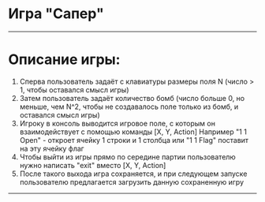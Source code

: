 # Игра "Сапер"
***
# Описание игры:
1. Сперва пользователь задаёт с клавиатуры размеры поля N (число > 1, чтобы оставался смысл игры)
2. Затем пользователь задаёт количество бомб (число больше 0, но меньше, чем N^2, чтобы не создавалось поле только из бомб, и оставался смысл игры)
3. Игроку в консоль выводится игровое поле, с которым он взаимодействует с помощью команды [X, Y, Action]
Например "1 1 Open" - откроет ячейку 1 строки и 1 столбца или "1 1 Flag" поставит на эту ячейку флаг
4. Чтобы выйти из игры прямо по середине партии пользователю нужно написать "exit" вместо [X, Y, Action]
5. После такого выхода игра сохраняется, и при следующем запуске пользователю предлагается загрузить данную сохраненную игру
***
